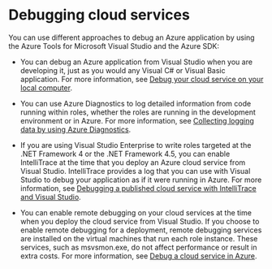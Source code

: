 <properties 
   pageTitle="Debugging Azure Cloud Services | Microsoft Azure"
   description="Debugging Azure Cloud Services"
   services="visual-studio-online"
   documentationCenter="n/a"
   authors="TomArcher"
   manager="douge"
   editor="" />

<tags 
   ms.service="visual-studio-online"
   ms.devlang="multiple"
   ms.topic="article"
   ms.tgt_pltfrm="multiple"
   ms.workload="na"
   ms.date="12/17/2015"
   ms.author="tarcher" />

# Debugging cloud services
You can use different approaches to debug an Azure application by using the Azure Tools for Microsoft Visual Studio and the Azure SDK:

* You can debug an Azure application from Visual Studio when you are developing it, just as you would any Visual C# or Visual Basic application. For more information, see [Debug your cloud service on your local computer](vs-azure-tools-debug-cloud-services-virtual-machines.md#debug-your-cloud-service-on-your-local-computer).

* You can use Azure Diagnostics to log detailed information from code running within roles, whether the roles are running in the development environment or in Azure. For more information, see [Collecting logging data by using Azure Diagnostics](http://go.microsoft.com/fwlink/p/?LinkId=400450).

* If you are using Visual Studio Enterprise to write roles targeted at the .NET Framework 4 or the .NET Framework 4.5, you can enable IntelliTrace at the time that you deploy an Azure cloud service from Visual Studio. IntelliTrace provides a log that you can use with Visual Studio to debug your application as if it were running in Azure. For more information, see [Debugging a published cloud service with IntelliTrace and Visual Studio](http://go.microsoft.com/fwlink/p/?LinkId=623016).

* You can enable remote debugging on your cloud services at the time when you deploy the cloud service from Visual Studio. If you choose to enable remote debugging for a deployment, remote debugging services are installed on the virtual machines that run each role instance. These services, such as msvsmon.exe, do not affect performance or result in extra costs. For more information, see [Debug a cloud service in Azure](vs-azure-tools-debug-cloud-services-virtual-machines.md#debug-a-cloud-service-in-azure).


